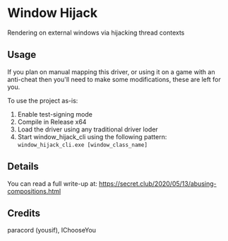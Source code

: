 # Window Hijack
Rendering on external windows via hijacking thread contexts

## Usage
If you plan on manual mapping this driver, or using it on a game with an anti-cheat then you'll need to make some modifications, these are left for you.

To use the project as-is:

1. Enable test-signing mode
2. Compile in Release x64
3. Load the driver using any traditional driver loder
4. Start window_hijack_cli using the following pattern: `window_hijack_cli.exe [window_class_name]`

## Details
You can read a full write-up at: https://secret.club/2020/05/13/abusing-compositions.html

## Credits
paracord (yousif), IChooseYou

